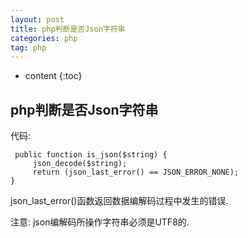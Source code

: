 ```yaml
---
layout: post
title: php判断是否Json字符串
categories: php
tag: php
---
```

* content
{:toc}

## php判断是否Json字符串 ##

代码:
```
 public function is_json($string) {
     json_decode($string);
     return (json_last_error() == JSON_ERROR_NONE);
}
```

json_last_error()函数返回数据编解码过程中发生的错误.

注意: json编解码所操作字符串必须是UTF8的.